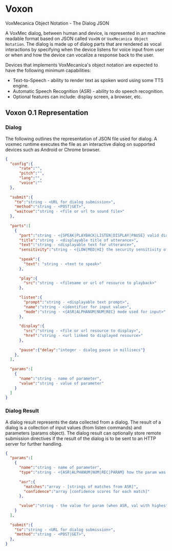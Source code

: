 # Voxon 
VoxMecanica Object Notation - The Dialog JSON

A VoxMec dialog, between human and device, is represented in an machine readable format based on JSON called `VoxON` or `VoxMecanica Object Notation`.  The dialog is made up of dialog parts that are rendered as vocal interactions by specifying when the device listens for voice input from user or when and how the device can vocalize a response back to the user.

Devices that implements VoxMecanica's object notation are expected to have the following minimum capabilities:
* Text-to-Speech - ability to render text as spoken word using some TTS engine.
* Automatic Speech Recognition (ASR) - ability to do speech recognition.
* Optional features can include: display screen, a browser, etc.

## Voxon 0.1 Representation

### Dialog
The following outlines the representation of JSON file used for dialog.  A voxmec runtime executes the file as an interactive dialog on supported devices such as Android or Chrome browser.
```JSON
{
  "config":{
      "rate":"", 
      "pitch":"", 
      "lang":"",
      "voice":""
  },
  
  "submit":{
    "to":"string - <URL for dialog submission>", 
    "method":"string - <POST|GET>",
    "waitcue":"string - <file or url to sound file>"
  },
  
  "parts":[
    {
      "part":"string - <{SPEAK|PLAYBACK|LISTEN|DISPLAY|PAUSE} valid dialog parts>",
      "title":"string - <displayable title of utterance>",
      "text":"string - <displayable text for utterance>",
      "sensitivity":"string - <{LOW|MED|HI} the security sensitivity of dialog part>",
      
      "speak":{
        "text": "string - <text to speak>"
      },
      
      "play":{
        "src":"string - <filename or url of resource to playback>"
      },
      
      "listen":{
        "prompt":"string - <displayable text prompt>",
        "name":"string - <identifier for input value>",
        "mode":"string - <{ASR|ALPHANUM|NUM|REC} mode used for input>"
      },
      
      "display":{
        "src":"string - <file or url resource to display>",
        "href":"string - <url linked to displayed resource>"
      },
      
      "pause":{"delay":"integer - dialog pause in millisecs"}
    },
  ],
  
  "params":[
    {
      "name":"string - name of parameter",
      "value":"string - value of parameter"
    }
  ]
}
```

### Dialog Result
A dialog result represents the data collected from a dialog.  The result of a dialog is a collection of input values (from listen commands) and parameters (params object).  The dialog result can optionally store remote submission directives if the result of the dialog is to be sent to an HTTP server for further handling.

```JSON
{
  "params":[
    {
      "name":"string - name of parameter",
      "type":"string - <{ASR|ALPHANUM|NUM|REC|PARAM} how the param was collected",
      
      "asr":{
        "matches":"array - [strings of matches from ASR]",
        "confidence":"array [confidence scores for each match]"
      },
      
      "value":"string - the value for param (when ASR, val with highest confidence)"
    }
  ],
  
  "submit":{
    "to":"string - <URL for dialog submission>", 
    "method":"string - <POST|GET>",
  },
}
```
